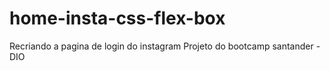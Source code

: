 # home-insta-css-flex-box
 
Recriando a pagina de login do instagram
Projeto do bootcamp santander - DIO
